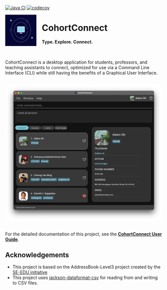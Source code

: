 [![Java CI](https://github.com/AY2122S1-CS2103T-T10-1/tp/actions/workflows/gradle.yml/badge.svg?branch=master)](https://github.com/AY2122S1-CS2103T-T10-1/tp/actions/workflows/gradle.yml)    [![codecov](https://codecov.io/gh/AY2122S1-CS2103T-T10-1/tp/branch/master/graph/badge.svg?token=GVVTTMGRUF)](https://codecov.io/gh/AY2122S1-CS2103T-T10-1/tp)

<img src = "https://github.com/AY2122S1-CS2103T-T10-1/tp/blob/master/docs/images/logo.jpeg?raw=true" align = "left" width="100" height="100" style="margin-right: 1.25em">
<div>
  
  <h1> CohortConnect </h1>
  
  <b> Type. Explore. Connect. </b>
  
 </div>

<br><br>
CohortConnect is a desktop application for students, professors, and teaching assistants to connect, optimized for use via a Command Line Interface (CLI) while still having the benefits of a Graphical User Interface.
<br><br>

<div align = "center"> 
<img src ="https://github.com/AY2122S1-CS2103T-T10-1/tp/blob/master/docs/images/Ui.png?raw=true">
</div>
<br>

For the detailed documentation of this project, see the **[CohortConnect User Guide](https://moretriangles.notion.site/User-Guide-for-Cohort-Connect-v1-2-569db284a3744905ac1397a01028427d)**.

## Acknowledgements

* This project is based on the AddressBook-Level3 project created by the [SE-EDU initiative](https://se-education.org)
* This project uses [jackson-dataformat-csv](https://github.com/FasterXML/jackson-dataformats-text/tree/master/csv) for reading from and writing to CSV files.
